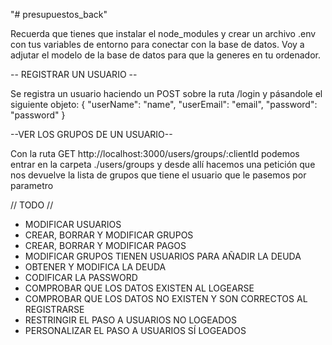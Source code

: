 "# presupuestos_back" 

Recuerda que tienes que instalar el node_modules y crear un archivo .env con tus variables de entorno para conectar con la base de datos. Voy a adjutar el modelo de la base de datos para que la generes en tu ordenador.


-- REGISTRAR UN USUARIO --

Se registra un usuario haciendo un POST sobre la ruta /login y pásandole el siguiente objeto:
{
    "userName": "name",
    "userEmail": "email",
    "password": "password"
}

--VER LOS GRUPOS DE UN USUARIO--

Con la ruta GET http://localhost:3000/users/groups/:clientId podemos entrar en la carpeta ./users/groups y desde allí hacemos una petición que nos devuelve la lista de grupos que tiene el usuario que le pasemos por parametro


// TODO //

- MODIFICAR USUARIOS
- CREAR, BORRAR Y MODIFICAR GRUPOS
- CREAR, BORRAR Y MODIFICAR PAGOS
- MODIFICAR GRUPOS TIENEN USUARIOS PARA AÑADIR LA DEUDA
- OBTENER Y MODIFICA LA DEUDA
- CODIFICAR LA PASSWORD
- COMPROBAR QUE LOS DATOS EXISTEN AL LOGEARSE
- COMPROBAR QUE LOS DATOS NO EXISTEN Y SON CORRECTOS AL REGISTRARSE
- RESTRINGIR EL PASO A USUARIOS NO LOGEADOS
- PERSONALIZAR EL PASO A USUARIOS SÍ LOGEADOS
